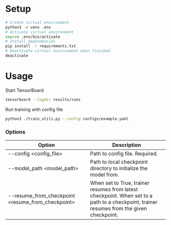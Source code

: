 # Setup
```bash
# Create virtual environment
python3 -m venv .env
# Activate virtual environment
source .env/bin/activate
# Install dependencies
pip install -r requirements.txt
# Deactivate virtual environment when finished
deactivate
```
# Usage
Start TensorBoard
```bash
tensorboard --logdir results/runs
```
Run training with config file
```bash
python3 ./train_utils.py --config configs/example.yaml
```

### Options

| Option                                            | Description                                                                                                                              |
|---------------------------------------------------|------------------------------------------------------------------------------------------------------------------------------------------|
| --config <config_file>                            | Path to config file. Required.                                                                                                           |
| --model_path <model_path>                         | Path to local checkpoint directory to initialize the model from.                                                                         |
| --resume_from_checkpoint <resume_from_checkpoint> | When set to True, trainer resumes from latest checkpoint. When set to a path to a checkpoint, trainer resumes from the given checkpoint. |

